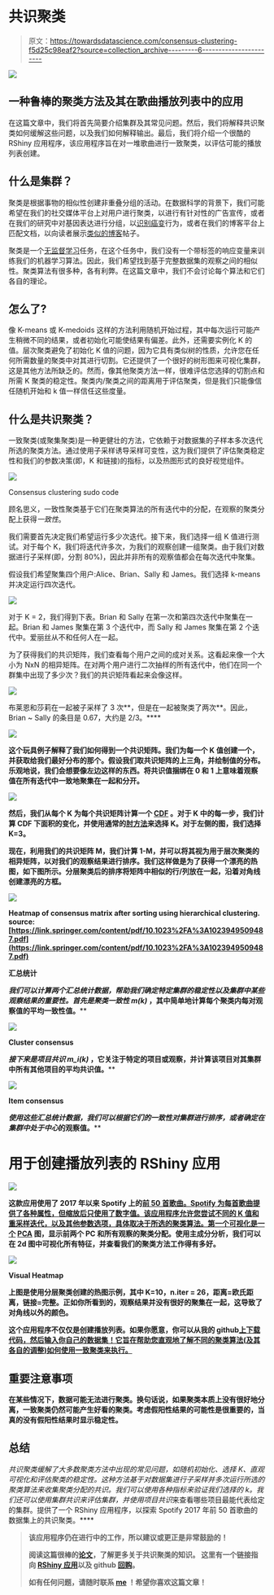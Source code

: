 # 共识聚类

> 原文：<https://towardsdatascience.com/consensus-clustering-f5d25c98eaf2?source=collection_archive---------6----------------------->

![](img/a0737f27083add322e2f556e93b4b7d7.png)

## 一种鲁棒的聚类方法及其在歌曲播放列表中的应用

在这篇文章中，我们将首先简要介绍集群及其常见问题。然后，我们将解释共识聚类如何缓解这些问题，以及我们如何解释输出。最后，我们将介绍一个很酷的 RShiny 应用程序，该应用程序旨在对一堆歌曲进行一致聚类，以评估可能的播放列表创建。

## 什么是集群？

聚类是根据事物的相似性创建非重叠分组的活动。在数据科学的背景下，我们可能希望在我们的社交媒体平台上对用户进行聚类，以进行有针对性的广告宣传，或者在我们的研究中对基因表达进行分组，以[识别癌变](https://bmcbioinformatics.biomedcentral.com/articles/10.1186/1471-2105-9-497)行为，或者在我们的博客平台上匹配文档，以向读者展示[类似的博客](http://www.aaai.org/Papers/ICWSM/2008/ICWSM08-009.pdf)帖子。

聚类是一个[无监督学习](https://en.wikipedia.org/wiki/Unsupervised_learning)任务，在这个任务中，我们没有一个带标签的响应变量来训练我们的机器学习算法。因此，我们希望找到基于完整数据集的观察之间的相似性。聚类算法有很多种，各有利弊。在这篇文章中，我们不会讨论每个算法和它们各自的理论。

## 怎么了?

像 K-means 或 K-medoids 这样的方法利用随机开始过程，其中每次运行可能产生稍微不同的结果，或者初始化可能使结果有偏差。此外，还需要实例化 K 的值。层次聚类避免了初始化 K 值的问题，因为它具有类似树的性质，允许您在任何所需数量的聚类中对其进行切割。它还提供了一个很好的树形图来可视化集群，这是其他方法所缺乏的。然而，像其他聚类方法一样，很难评估您选择的切割点和所需 K 聚类的稳定性。聚类内/聚类之间的距离用于评估聚类，但是我们只能像信任随机开始和 k 值一样信任这些度量。

## 什么是共识聚类？

一致聚类(或聚集聚类)是一种更健壮的方法，它依赖于对数据集的子样本多次迭代所选的聚类方法。通过使用子采样诱导采样可变性，这为我们提供了评估聚类稳定性和我们的参数决策(即，K 和链接)的指标，以及热图形式的良好视觉组件。

![](img/286f9532fa0d51cd8006ec28f43d3076.png)

Consensus clustering sudo code

顾名思义，一致性聚类基于它们在聚类算法的所有迭代中的分配，在观察的聚类分配上获得*一致性*。

我们需要首先决定我们希望运行多少次迭代。接下来，我们选择一组 K 值进行测试。对于每个 K，我们将迭代许多次，为我们的观察创建一组聚类。由于我们对数据进行子采样(即，分割 80%)，因此并非所有的观察值都会在每次迭代中聚集。

假设我们希望聚集四个用户:Alice、Brian、Sally 和 James。我们选择 k-means 并决定运行四次迭代。

![](img/09c3ecf7e48cfefadbeea300577af1c1.png)

对于 K = 2，我们得到下表。Brian 和 Sally 在第一次和第四次迭代中聚集在一起。Brian 和 James 聚集在第 3 个迭代中，而 Sally 和 James 聚集在第 2 个迭代中。爱丽丝从不和任何人在一起。

为了获得我们的共识矩阵，我们查看每个用户之间的成对关系。这看起来像一个大小为 NxN 的相异矩阵。在对两个用户进行二次抽样的所有迭代中，他们在同一个群集中出现了多少次？我们的共识矩阵看起来会像这样。

![](img/55c4d64536953920ce5a875ea1c62f24.png)

布莱恩和莎莉在一起被子采样了 3 次**，但是在一起被聚类了两次**。因此，Brian ~ Sally 的条目是 0.67，大约是 2/3。****

****![](img/140ac8176b7a78ae8c6bee58f85853f1.png)****

****这个玩具例子解释了我们如何得到一个共识矩阵。我们为每一个 K 值创建一个，并获取给我们最好分布的那个。假设我们取共识矩阵的上三角，并绘制值的分布。乐观地说，我们会想要像左边这样的东西。将共识值捆绑在 0 和 1 上意味着观察值在所有迭代中一致地聚集在一起和分开。****

****![](img/803b3a6fb42251364a1edca6ba612425.png)****

****然后，我们从每个 K 为每个共识矩阵计算一个 [CDF](https://en.wikipedia.org/wiki/Cumulative_distribution_function) 。对于 K 中的每一步，我们计算 CDF 下面积的变化，并使用通常的[肘方法](https://en.wikipedia.org/wiki/Elbow_method_(clustering))来选择 K。对于左侧的图，我们选择 K=3。****

****现在，利用我们的共识矩阵 M，我们计算 1-M，并可以将其视为用于层次聚类的相异矩阵，以对我们的观察结果进行排序。我们这样做是为了获得一个漂亮的热图，如下图所示。分层聚类后的排序将矩阵中相似的行/列放在一起，沿着对角线创建漂亮的方框。****

****![](img/978d3ba724274b87ecb9741de8a2a5ce.png)****

****Heatmap of consensus matrix after sorting using hierarchical clustering. source: [https://link.springer.com/content/pdf/10.1023%2FA%3A1023949509487.pdf](https://link.springer.com/content/pdf/10.1023%2FA%3A1023949509487.pdf)****

******汇总统计******

****我们可以计算两个汇总统计数据，帮助我们确定特定集群的稳定性以及集群中某些观察结果的重要性。首先是*聚类一致性 m(k)* ，其中简单地计算每个聚类内每对观察值的平均一致性值。****

****![](img/ffac1bf87b4a7eae4822c836c480031e.png)****

****Cluster consensus****

****接下来是*项目共识 m_i(k)* ，它关注于特定的项目或观察，并计算该项目对其集群中所有其他项目的平均共识值。****

****![](img/b44672bca9afda4bd6a585425d527d8b.png)****

****Item consensus****

****使用这些汇总统计数据，我们可以根据它们的一致性对集群进行排序，或者确定在集群中处于*中心*的观察值。****

# ******用于创建播放列表的 RShiny 应用******

****![](img/a0737f27083add322e2f556e93b4b7d7.png)****

****这款应用使用了 2017 年以来 Spotify 上的[前 50 首歌曲。Spotify 为每首歌曲提供了各种属性，但缩放后只使用了数字值。该应用程序允许您尝试不同的 K 值和重采样迭代，以及其他参数选项，具体取决于所选的聚类算法。第一个可视化是一个](https://www.kaggle.com/nadintamer/top-tracks-of-2017) [PCA](https://en.wikipedia.org/wiki/Principal_component_analysis) 图，显示前两个 PC 和所有观察的聚类分配。使用主成分分析，我们可以在 2d 图中可视化所有特征，并查看我们的聚类方法工作得有多好。****

****![](img/e80558b2cbb5117c2948e5305b1a321a.png)****

****Visual Heatmap****

****上图是使用分层聚类创建的热图示例，其中 K=10，n.iter = 26，距离=欧氏距离，链接=完整。正如你所看到的，观察结果并没有很好的聚集在一起，这导致了对角线以外的颜色。****

****这个应用程序不仅仅是创建播放列表。如果你愿意，你可以从我的 github[上下载代码，然后输入你自己的数据集！它旨在帮助您直观地了解不同的聚类算法(及其各自的调整)如何使用一致聚类来执行。](https://github.com/Ljfernando/ConsensusClustering)****

## ****重要注意事项****

****在某些情况下，数据可能无法进行聚类。换句话说，如果聚类本质上没有很好地分离，一致聚类仍然可能产生好看的聚类。考虑假阳性结果的可能性是很重要的，当真的没有假阳性结果时显示稳定性。****

## ******总结******

****共识聚类缓解了大多数聚类方法中出现的常见问题，如随机初始化、选择 K、直观可视化和评估聚类的稳定性。这种方法基于对数据集进行子采样并多次运行所选的聚类算法来收集聚类分配的共识。我们可以使用各种指标来验证我们选择的 k。我们还可以使用*集群共识*来评估集群，并使用*项目共识*来查看哪些项目最能代表给定的集群。提供了一个 RShiny 应用程序，以探索 Spotify 2017 年前 50 首歌曲的数据集上的共识聚类。****

> ****该应用程序仍在进行中的工作，所以建议或更正是非常鼓励的！****
> 
> ****阅读这篇很棒的[论文](https://link.springer.com/content/pdf/10.1023%2FA%3A1023949509487.pdf)，了解更多关于共识聚类的知识。
> 这里有一个链接指向 [RShiny 应用](https://ljfernando.shinyapps.io/ConsensusClustering/)以及 github [回购](https://github.com/Ljfernando/ConsensusClustering)。****
> 
> ****如有任何问题，请随时联系 [me](https://ljfernando.github.io/) ！希望你喜欢这篇文章！****